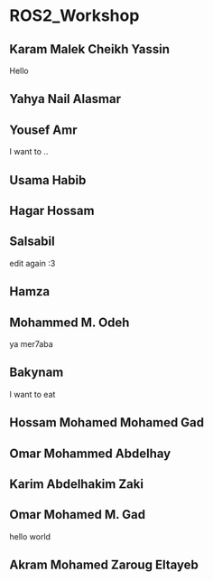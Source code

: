 # ROS2_Workshop

## Karam Malek Cheikh Yassin
Hello

## Yahya Nail Alasmar 

## Yousef Amr
I want to ..
## Usama Habib

## Hagar Hossam

## Salsabil 
edit again :3 

## Hamza

## Mohammed M. Odeh
ya mer7aba

## Bakynam
I want to eat 
## Hossam Mohamed Mohamed Gad

## Omar Mohammed Abdelhay

## Karim Abdelhakim Zaki

## Omar Mohamed M. Gad
hello world
## Akram Mohamed Zaroug Eltayeb
